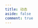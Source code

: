 ```yaml
---
title: 动态
aside: false
comment: true
---
```


<script setup>
import Talk from '@/components/pages/Talk.vue'
</script>

<Talk />
